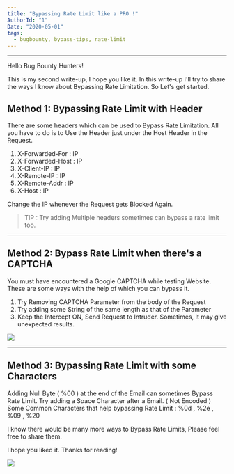 ```yaml
---
title: "Bypassing Rate Limit like a PRO !"
AuthorId: "1"
Date: "2020-05-01"
tags:
  - bugbounty, bypass-tips, rate-limit
---
```


---

Hello Bug Bounty Hunters!

This is my second write-up, I hope you like it. In this write-up I'll try to share the ways I know about Bypassing Rate Limitation. So Let's get started.

## Method 1: Bypassing Rate Limit with Header

There are some headers which can be used to Bypass Rate Limitation. All you have to do is to Use the Header just under the Host Header in the Request.

1. X-Forwarded-For : IP
2. X-Forwarded-Host : IP
3. X-Client-IP : IP
4. X-Remote-IP : IP
5. X-Remote-Addr : IP
6. X-Host : IP

Change the IP whenever the Request gets Blocked Again.

> TIP : Try adding Multiple headers sometimes can bypass a rate limit too.

---

## Method 2: Bypass Rate Limit when there's a CAPTCHA

You must have encountered a Google CAPTCHA while testing Website. These are some ways with the help of which you can bypass it.

1. Try Removing CAPTCHA Parameter from the body of the Request
2. Try adding some String of the same length as that of the Parameter
3. Keep the Intercept ON, Send Request to Intruder. Sometimes, It may give unexpected results.

![](https://media1.giphy.com/media/aWPGuTlDqq2yc/giphy.gif)

---

## Method 3: Bypassing Rate Limit with some Characters

Adding Null Byte ( %00 ) at the end of the Email can sometimes Bypass Rate Limit.
Try adding a Space Character after a Email. ( Not Encoded )
Some Common Characters that help bypassing Rate Limit : %0d , %2e , %09 , %20


I know there would be many more ways to Bypass Rate Limits, Please feel free to share them.

I hope you liked it. Thanks for reading!

![](https://media0.giphy.com/media/ZfK4cXKJTTay1Ava29/giphy.gif)
